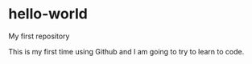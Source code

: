 # hello-world
My first repository

This is my first time using Github and I am going to try to learn to code.
